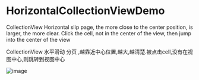 # HorizontalCollectionViewDemo

CollectionView Horizontal slip page, the more close to the center position, is larger, the more clear. Click the cell, not in the center of the view, then jump into the center of the view

CollectionView 水平滑动  分页 ,越靠近中心位置,越大,越清楚.被点击cell,没有在视图中心,则跳转到视图中心

![image](https://github.com/wjmwjmwb/GitImage/blob/master/%E6%B0%B4%E5%B9%B3%E6%BB%9A%E5%8A%A8.gif )   
